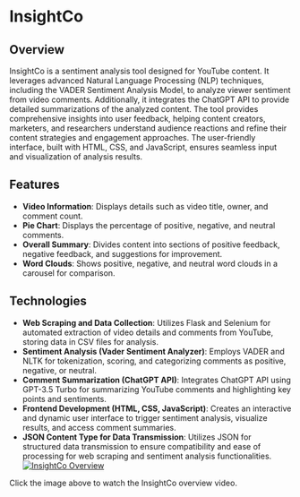 # InsightCo

## Overview
InsightCo is a sentiment analysis tool designed for YouTube content. It leverages advanced Natural Language Processing (NLP) techniques, including the VADER Sentiment Analysis Model, to analyze viewer sentiment from video comments. Additionally, it integrates the ChatGPT API to provide detailed summarizations of the analyzed content. The tool provides comprehensive insights into user feedback, helping content creators, marketers, and researchers understand audience reactions and refine their content strategies and engagement approaches. The user-friendly interface, built with HTML, CSS, and JavaScript, ensures seamless input and visualization of analysis results.

## Features

- **Video Information**: Displays details such as video title, owner, and comment count.
- **Pie Chart**: Displays the percentage of positive, negative, and neutral comments.
- **Overall Summary**: Divides content into sections of positive feedback, negative feedback, and suggestions for improvement.
- **Word Clouds**: Shows positive, negative, and neutral word clouds in a carousel for comparison.

## Technologies

- **Web Scraping and Data Collection**: Utilizes Flask and Selenium for automated extraction of video details and comments from YouTube, storing data in CSV files for analysis.
- **Sentiment Analysis (Vader Sentiment Analyzer)**: Employs VADER and NLTK for tokenization, scoring, and categorizing comments as positive, negative, or neutral.
- **Comment Summarization (ChatGPT API)**: Integrates ChatGPT API using GPT-3.5 Turbo for summarizing YouTube comments and highlighting key points and sentiments.
- **Frontend Development (HTML, CSS, JavaScript)**: Creates an interactive and dynamic user interface to trigger sentiment analysis, visualize results, and access comment summaries.
- **JSON Content Type for Data Transmission**: Utilizes JSON for structured data transmission to ensure compatibility and ease of processing for web scraping and sentiment analysis functionalities.
 
 [![InsightCo Overview](https://img.youtube.com/vi/MIz8oxSyiSA/0.jpg)](https://www.youtube.com/watch?v=MIz8oxSyiSA)

Click the image above to watch the InsightCo overview video.
